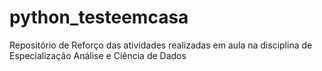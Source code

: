 # python_testeemcasa
Repositório de Reforço das atividades realizadas em aula na disciplina de Especialização Análise e Ciência de Dados
